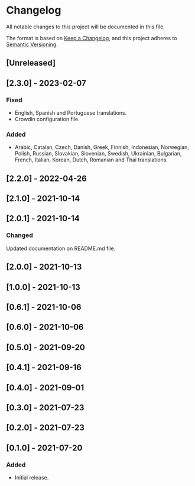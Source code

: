 # Changelog

All notable changes to this project will be documented in this file.

The format is based on [Keep a Changelog](https://keepachangelog.com/en/1.0.0/),
and this project adheres to [Semantic Versioning](https://semver.org/spec/v2.0.0.html).

## [Unreleased]

## [2.3.0] - 2023-02-07

### Fixed

- English, Spanish and Portuguese translations.
- Crowdin configuration file.

### Added

- Arabic, Catalan, Czech, Danish, Greek, Finnish, Indonesian, Norwegian, Polish, Russian, Slovakian, Slovenian, Swedish, Ukrainian, Bulgarian, French, Italian, Korean, Dutch, Romanian and Thai translations.

## [2.2.0] - 2022-04-26

## [2.1.0] - 2021-10-14

## [2.0.1] - 2021-10-14

### Changed
Updated documentation on README.md file.

## [2.0.0] - 2021-10-13

## [1.0.0] - 2021-10-13

## [0.6.1] - 2021-10-06

## [0.6.0] - 2021-10-06

## [0.5.0] - 2021-09-20

## [0.4.1] - 2021-09-16

## [0.4.0] - 2021-09-01

## [0.3.0] - 2021-07-23

## [0.2.0] - 2021-07-23

## [0.1.0] - 2021-07-20

### Added
- Initial release.
